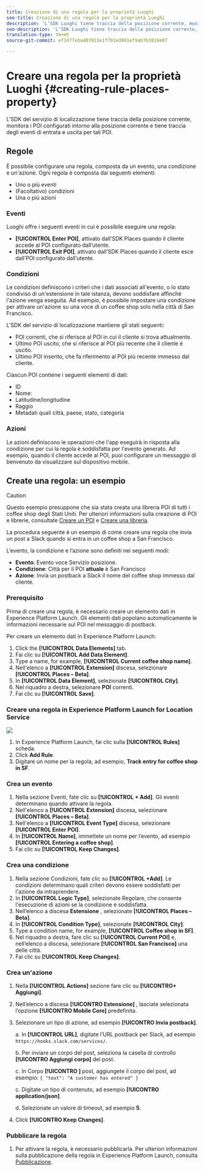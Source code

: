 ```yaml
---
title: Creazione di una regola per la proprietà Luoghi
seo-title: Creazione di una regola per la proprietà Luoghi
description: 'L’SDK Luoghi tiene traccia della posizione corrente, monitora i POI configurati intorno alla posizione corrente e tiene traccia degli eventi di entrata e uscita per tali POI. '
seo-description: 'L’SDK Luoghi tiene traccia della posizione corrente, monitora i POI configurati intorno alla posizione corrente e tiene traccia degli eventi di entrata e uscita per tali POI. '
translation-type: tm+mt
source-git-commit: ef3d77eba407013e1f701ed001ef9ab7b3818e07

---
```



# Creare una regola per la proprietà Luoghi {#creating-rule-places-property}

L’SDK del servizio di localizzazione tiene traccia della posizione corrente, monitora i POI configurati intorno alla posizione corrente e tiene traccia degli eventi di entrata e uscita per tali POI.

## Regole

È possibile configurare una regola, composta da un evento, una condizione e un'azione. Ogni regola è composta dai seguenti elementi:

* Uno o più eventi
* (Facoltativo) condizioni
* Una o più azioni

### Eventi

Luoghi offre i seguenti eventi in cui è possibile eseguire una regola:

* **[!UICONTROL Enter POI]**, attivato dall’SDK Places quando il cliente accede al POI configurato dall’utente.
* **[!UICONTROL Exit POI]**, attivato dall’SDK Places quando il cliente esce dall’POI configurato dall’utente.

### Condizioni

Le condizioni definiscono i criteri che i dati associati all'evento, o lo stato condiviso di un'estensione in tale istanza, devono soddisfare affinché l'azione venga eseguita. Ad esempio, è possibile impostare una condizione per attivare un'azione su una voce di un coffee shop solo nella città di San Francisco.

L’SDK del servizio di localizzazione mantiene gli stati seguenti:

* POI correnti, che si riferisce al POI in cui il cliente si trova attualmente.
* Ultimo POI uscito, che si riferisce al POI più recente che il cliente è uscito.
* Ultimo POI inserito, che fa riferimento al POI più recente immesso dal cliente.

Ciascun POI contiene i seguenti elementi di dati:

* ID
* Nome:
* Latitudine/longitudine
* Raggio
* Metadati quali città, paese, stato, categoria

### Azioni

Le azioni definiscono le operazioni che l'app eseguirà in risposta alla condizione per cui la regola è soddisfatta per l'evento generato. Ad esempio, quando il cliente accede al POI, puoi configurare un messaggio di benvenuto da visualizzare sul dispositivo mobile.

## Create una regola: un esempio

>[!CAUTION]
>
>Questo esempio presuppone che sia stata creata una libreria POI di tutti i coffee shop degli Stati Uniti. Per ulteriori informazioni sulla creazione di POI e librerie, consultate [Creare un POI](https://placesdocs.com/places-services-by-adobe-documentation/places-database-management-1/managing-pois-in-the-places-ui#create-a-poi) e [Creare una libreria](https://placesdocs.com/places-services-by-adobe-documentation/places-database-management-1/manage-libraries#create-a-library).

La procedura seguente è un esempio di come creare una regola che invia un post a Slack quando si entra in un coffee shop a San Francisco.

L’evento, la condizione e l’azione sono definiti nei seguenti modi:

* **Evento**: Evento voce Servizio posizione.
* **Condizione**: Città per il POI **attuale** è San Francisco
* **Azione**: Invia un postback a Slack il nome del coffee shop immesso dal cliente.

### Prerequisito

Prima di creare una regola, è necessario creare un elemento dati in Experience Platform Launch. Gli elementi dati popolano automaticamente le informazioni necessarie sul POI nel messaggio di postback.

Per creare un elemento dati in Experience Platform Launch:

1. Click the **[!UICONTROL Data Elements]** tab.
2. Fai clic su **[!UICONTROL Add Data Element]**.
3. Type a name, for example, **[!UICONTROL Current coffee shop name]**.
4. Nell'elenco a **[!UICONTROL Extension]** discesa, selezionare **[!UICONTROL Places – Beta]**.
5. In **[!UICONTROL Data Element]**, selezionate **[!UICONTROL City]**.
6. Nel riquadro a destra, selezionare **POI** correnti.
7. Fai clic su **[!UICONTROL Save]**.

### Creare una regola in Experience Platform Launch for Location Service

![](//help/assets/create-a-rule.png)

1. In Experience Platform Launch, fai clic sulla **[!UICONTROL Rules]** scheda.
2. Click **Add Rule**.
3. Digitare un nome per la regola, ad esempio, **Track entry for coffee shop in SF**.

### Crea un evento

1. Nella sezione Eventi, fate clic su **[!UICONTROL + Add]**. Gli eventi determinano quando attivare la regola.
2. Nell'elenco a **[!UICONTROL Extension]** discesa, selezionare **[!UICONTROL Places – Beta]**.
3. Nell'elenco a **[!UICONTROL Event Type]** discesa, selezionare **[!UICONTROL Enter POI]**.
4. In **[!UICONTROL Name]**, immettete un nome per l’evento, ad esempio **[!UICONTROL Entering a coffee shop]**.
5. Fai clic su **[!UICONTROL Keep Changes]**.

### Crea una condizione

1. Nella sezione Condizioni, fate clic su **[!UICONTROL +Add]**. Le condizioni determinano quali criteri devono essere soddisfatti per l'azione da intraprendere.
2. In **[!UICONTROL Logic Type]**, selezionate Regolare, che consente l'esecuzione di azioni se la condizione è soddisfatta.
3. Nell’elenco a discesa **Estensione** , selezionate **[!UICONTROL Places – Beta]**.
4. In **[!UICONTROL Condition Type]**, selezionate **[!UICONTROL City]**.
5. Type a condition name, for example, **[!UICONTROL Coffee shop in SF]**.
6. Nel riquadro a destra, fare clic su **[!UICONTROL Current POI]** e, nell’elenco a discesa, selezionare **[!UICONTROL San Francisco]** una delle città.
7. Fai clic su **[!UICONTROL Keep Changes]**.

### Crea un'azione

1. Nella **[!UICONTROL Actions]** sezione fare clic su **[!UICONTRO+ Aggiungi]**.
2. Nell’elenco a discesa **[!UICONTRO Estensione]** , lasciate selezionata l’opzione **[!UICONTRO Mobile Core]** predefinita.
3. Selezionare un tipo di azione, ad esempio **[!UICONTRO Invia postback]**.

   a. In **[!UICONTROL URL]**, digitate l’URL postback per Slack, ad esempio `https://hooks.slack.com/services/`.

   b. Per inviare un corpo del post, seleziona la casella di controllo **[!UICONTRO Aggiungi corpo]** del post.

   c. In Corpo **[!UICONTRO ]** post, aggiungete il corpo del post, ad esempio: `{ "text": "A customer has entered" }`

   c. Digitate un tipo di contenuto, ad esempio **[!UICONTRO application/json]**.

   d. Selezionate un valore di timeout, ad esempio **5**.

4. Click **[!UICONTRO Keep Changes]**.

### Pubblicare la regola

1. Per attivare la regola, è necessario pubblicarla. Per ulteriori informazioni sulla pubblicazione della regola in Experience Platform Launch, consulta [Pubblicazione](https://docs.adobelaunch.com/launch-reference/publishing).